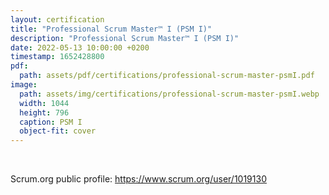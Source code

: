 ```yaml
---
layout: certification
title: "Professional Scrum Master™ I (PSM I)"
description: "Professional Scrum Master™ I (PSM I)"
date: 2022-05-13 10:00:00 +0200
timestamp: 1652428800
pdf:
  path: assets/pdf/certifications/professional-scrum-master-psmI.pdf
image:
  path: assets/img/certifications/professional-scrum-master-psmI.webp
  width: 1044
  height: 796
  caption: PSM I
  object-fit: cover
---
```


<br /> 

<p class="lead text-center">
  Scrum.org public profile: <a href="https://www.scrum.org/user/1019130">https://www.scrum.org/user/1019130</a> 
</p>
